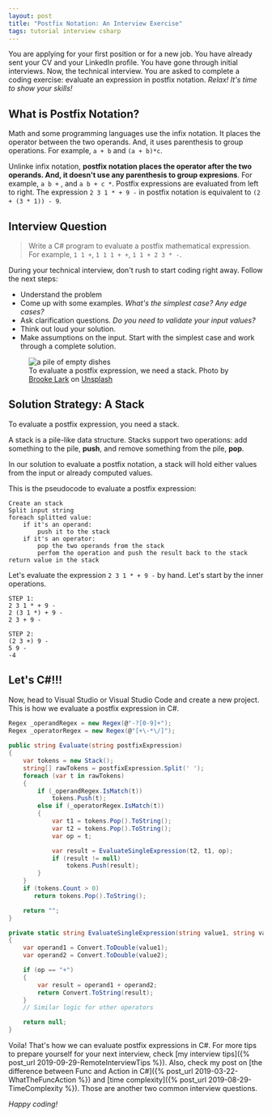 ```yaml
---
layout: post
title: "Postfix Notation: An Interview Exercise"
tags: tutorial interview csharp
---
```


You are applying for your first position or for a new job. You have already sent your CV and your LinkedIn profile. You have gone through initial interviews. Now, the technical interview. You are asked to complete a coding exercise: evaluate an expression in postfix notation. _Relax! It's time to show your skills!_

## What is Postfix Notation?

Math and some programming languages use the infix notation. It places the operator between the two operands. And, it uses parenthesis to group operations. For example, `a + b` and `(a + b)*c`.

Unlinke infix notation, **postfix notation places the operator after the two operands. And, it doesn't use any parenthesis to group expresions**. For example, `a b +` , and  `a b + c *`. Postfix expressions are evaluated from left to right. The expression `2 3 1 * + 9 -`  in postfix notation is equivalent to `(2 + (3 * 1)) - 9`.

## Interview Question

> Write a C# program to evaluate a postfix mathematical expression. For example, `1 1 +`, `1 1 1 + +`, `1 1 + 2 3 * -`.

During your technical interview, don't rush to start coding right away. Follow the next steps:

* Understand the problem
* Come up with some examples. _What's the simplest case? Any edge cases?_
* Ask clarification questions. _Do you need to validate your input values?_
* Think out loud your solution.
* Make assumptions on the input. Start with the simplest case and work through a complete solution.

<figure>
<img src="https://images.unsplash.com/photo-1484632105053-8662f3194e7f?ixlib=rb-1.2.1&q=80&fm=jpg&crop=entropy&cs=tinysrgb&w=800&h=400&fit=crop" alt="a pile of empty dishes" />

<figcaption>To evaluate a postfix expression, we need a stack. <span>Photo by <a href="https://unsplash.com/@brookelark?utm_source=unsplash&amp;utm_medium=referral&amp;utm_content=creditCopyText">Brooke Lark</a> on <a href="https://unsplash.com/photos/KyUmKlXrhAM?utm_source=unsplash&amp;utm_medium=referral&amp;utm_content=creditCopyText">Unsplash</a></span></figcaption>
</figure>

## Solution Strategy: A Stack

To evaluate a postfix expression, you need a stack.

A stack is a pile-like data structure. Stacks support two operations: add something to the pile, **push**, and remove something from the pile, **pop**.

In our solution to evaluate a postfix notation, a stack will hold either values from the input or already computed values.

This is the pseudocode to evaluate a postfix expression:

```
Create an stack
Split input string
foreach splitted value:
    if it's an operand:
        push it to the stack
    if it's an operator:
        pop the two operands from the stack
        perfom the operation and push the result back to the stack
return value in the stack
```

Let's evaluate the expression `2 3 1 * + 9 -` by hand. Let's start by the inner operations.

```
STEP 1:
2 3 1 * + 9 -
2 (3 1 *) + 9 -
2 3 + 9 -

STEP 2:
(2 3 +) 9 -
5 9 -
-4
```

## Let's C#!!!

Now, head to Visual Studio or Visual Studio Code and create a new project. This is how we evaluate a postfix expression in C#.

```csharp
Regex _operandRegex = new Regex(@"-?[0-9]+");
Regex _operatorRegex = new Regex(@"[+\-*\/]");
        
public string Evaluate(string postfixExpression)
{
    var tokens = new Stack();
    string[] rawTokens = postfixExpression.Split(' ');
    foreach (var t in rawTokens)
    {
        if (_operandRegex.IsMatch(t))
            tokens.Push(t);
        else if (_operatorRegex.IsMatch(t))
        {
            var t1 = tokens.Pop().ToString();
            var t2 = tokens.Pop().ToString();
            var op = t;

            var result = EvaluateSingleExpression(t2, t1, op);
            if (result != null)
                tokens.Push(result);
        }
    }
    if (tokens.Count > 0)
       return tokens.Pop().ToString();

    return "";
}

private static string EvaluateSingleExpression(string value1, string value2, string op)
{
    var operand1 = Convert.ToDouble(value1);
    var operand2 = Convert.ToDouble(value2);

    if (op == "+")
    {
        var result = operand1 + operand2;
        return Convert.ToString(result);
    }
    // Similar logic for other operators

    return null;
}
```

Voila! That's how we can evaluate postfix expressions in C#. For more tips to prepare yourself for your next interview, check [my interview tips]({% post_url 2019-09-29-RemoteInterviewTips %}). Also, check my post on [the difference between Func and Action in C#]({% post_url 2019-03-22-WhatTheFuncAction %}) and [time complexity]({% post_url 2019-08-29-TimeComplexity %}). Those are another two common interview questions.

_Happy coding!_
